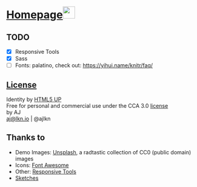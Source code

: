 # <a href="https://oukaire.github.io/">Homepage<img src="images/favicon.ico" alt="" width="32"/></a>

## TODO

- [x] Responsive Tools
- [x] Sass
- [ ] Fonts: palatino, check out: https://yihui.name/knitr/faq/

## [License]

Identity by [HTML5 UP]  
Free for personal and commercial use under the CCA 3.0 [license][1]  
by AJ   
aj@lkn.io | @ajlkn

## Thanks to

* Demo Images: [Unsplash], a radtastic collection of CC0 (public domain) images
* Icons: [Font Awesome]
* Other: [Responsive Tools]
* [Sketches]

[License]: LICENSE
[1]: https://html5up.net/license
[HTML5 UP]: https://html5up.net/
[Font Awesome]: https://fontawesome.com/?from=io
[Responsive Tools]: https://github.com/ajlkn/responsive-tools
[Unsplash]: https://unsplash.com/
[Sketches]: http://funny.pho.to/color_pencil_drawing/
